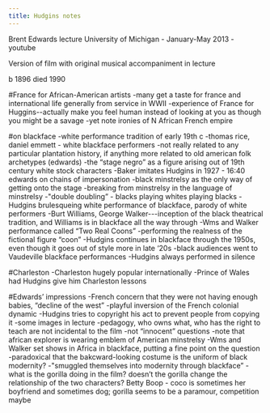 ```yaml
---
title: Hudgins notes
---
```


Brent Edwards lecture University of Michigan - January-May 2013 - youtube

Version of film with original musical accompaniment in lecture

b 1896 died 1990

#France for African-American artists
-many get a taste for france and international life generally from service in WWII
-experience of France for Huggins--actually make you feel human instead of looking at you as though you might be a savage
-yet note ironies of N African French empire

#on blackface
-white performance tradition of early 19th c
-thomas rice, daniel emmett - white blackface performers
-not really related to any particular plantation history, if anything more related to old american folk archetypes (edwards)
-the “stage negro” as a figure arising out of 19th century white stock characters
-Baker imitates Hudgins in 1927 - 16:40 edwards on chains of impersonation
-black minstrelsy as the only way of getting onto the stage
-breaking from minstrelsy in the language of minstrelsy
-"double doubling” - blacks playing whites playing blacks
-Hudgins brulesqueing white performance of blackface, parody of white performers
-Burt Williams, George Walker---inception of the black theatrical tradition, and Williams is in blackface all the way through
-Wms and Walker performance called “Two Real Coons”
-performing the realness of the fictional figure “coon”
-Hudgins continues in blackface through the 1950s, even though it goes out of style more in late ‘20s
-black audiences went to Vaudeville blackface performances
-Hudgins always performed in silence

#Charleston
-Charleston hugely popular internationally
-Prince of Wales had Hudgins give him Charleston lessons

#Edwards’ impressions
-French concern that they were not having enough babies, “decline of the west”
-playful inversion of the French colonial dynamic
-Hudgins tries to copyright his act to prevent people from copying it
-some images in lecture
-pedagogy, who owns what, who has the right to teach are not incidental to the film
-not “innocent” questions
-note  that african explorer is wearing emblem of American minstrelsy
-Wms and Walker set shows in Africa in blackface, putting a fine point on the question
-paradoxical that the bakcward-looking costume is the uniform of black modernity? 
-"smuggled themselves into modernity through blackface”
-what is the gorilla doing in the film? doesn’t the gorilla change the relationship of the two characters? Betty Boop - coco is sometimes her boyfriend and sometimes dog; gorilla seems to be a paramour, competition maybe
